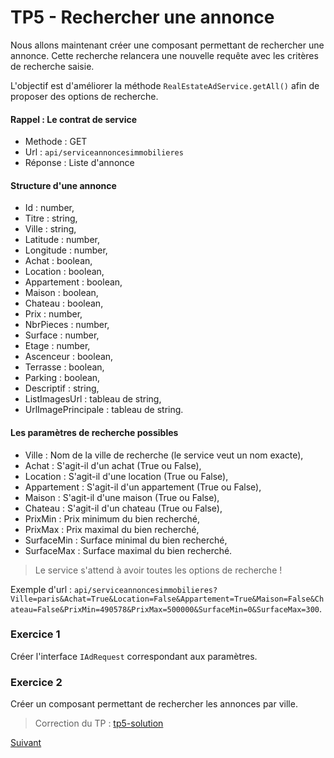 
# TP5 - Rechercher une annonce

Nous allons maintenant créer une composant permettant de rechercher une annonce.
Cette recherche relancera une nouvelle requête avec les critères de recherche saisie.

L'objectif est d'améliorer la méthode `RealEstateAdService.getAll()` afin de proposer
des options de recherche.

#### Rappel : Le contrat de service

* Methode : GET
* Url : `api/serviceannoncesimmobilieres`
* Réponse : Liste d'annonce

#### Structure d'une annonce

* Id : number,
* Titre : string,
* Ville : string,
* Latitude : number,
* Longitude : number,
* Achat : boolean,
* Location : boolean,
* Appartement : boolean,
* Maison : boolean,
* Chateau : boolean,
* Prix : number,
* NbrPieces : number,
* Surface : number,
* Etage : number,
* Ascenceur : boolean,
* Terrasse : boolean,
* Parking : boolean,
* Descriptif : string,
* ListImagesUrl : tableau de string,
* UrlImagePrincipale : tableau de string.


#### Les paramètres de recherche possibles

* Ville : Nom de la ville de recherche (le service veut un nom exacte),
* Achat : S'agit-il d'un achat (True ou False),
* Location : S'agit-il d'une location (True ou False),
* Appartement : S'agit-il d'un appartement (True ou False),
* Maison : S'agit-il d'une maison (True ou False),
* Chateau : S'agit-il d'un chateau (True ou False),
* PrixMin : Prix minimum du bien recherché,
* PrixMax : Prix maximal du bien recherché,
* SurfaceMin : Surface minimal du bien recherché,
* SurfaceMax : Surface maximal du bien recherché.

> Le service s'attend à avoir toutes les options de recherche !

Exemple d'url : `api/serviceannoncesimmobilieres?Ville=paris&Achat=True&Location=False&Appartement=True&Maison=False&Chateau=False&PrixMin=490578&PrixMax=500000&SurfaceMin=0&SurfaceMax=300`.

### Exercice 1

Créer l'interface `IAdRequest` correspondant aux paramètres.

### Exercice 2

Créer un composant permettant de rechercher les annonces par ville.

> Correction du TP  : [tp5-solution](https://github.com/NodeAndTyped/labs-typescript/tree/tp5-solution)

[Suivant](https://github.com/NodeAndTyped/labs-typescript/blob/master/tp6-consultation.md)
